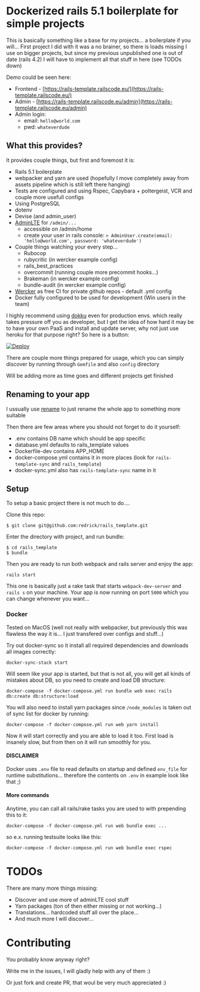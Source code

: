 # Dockerized rails 5.1 boilerplate for simple projects

This is basically something like a base for my projects... a boilerplate if you will...
First project I did with it was a no brainer, so there is loads missing I use on bigger projects,
but since my previous unpublished one is out of date (rails 4.2) I will have to implement
all that stuff in here (see TODOs down)

Demo could be seen here:

* Frontend - [https://rails-template.railscode.eu/](https://rails-template.railscode.eu/)
* Admin - [https://rails-template.railscode.eu/admin](https://rails-template.railscode.eu/admin)
* Admin login:
  * email: `hello@world.com`
  * pwd: `whateverdude`

## What this provides?

It provides couple things, but first and foremost it is:
* Rails 5.1 boilerplate
* webpacker and yarn are used (hopefully I move completely away from assets
  pipeline which is still left there hanging)
* Tests are configured and using Rspec, Capybara + poltergeist, VCR and couple
  more usefull configs
* Using PostgreSQL
* dotenv
* Devise (and admin_user)
* [AdminLTE](https://adminlte.io/themes/AdminLTE/) for `/admin/...`
  * accessible on /admin/home
  * create your user in rails console: `> AdminUser.create(email: 'hello@world.com', password: 'whateverdude')`
* Couple things watching your every step...
  * Rubocop
  * rubycritic (in wercker example config)
  * rails_best_practices
  * overcommit (running couple more precommit hooks...)
  * Brakeman (in wercker example config)
  * bundle-audit (in wercker example config)
* [Wercker](http://www.wercker.com/) as free CI for private github repos - default .yml config
* Docker fully configured to be used for development (Win users in the team)

I highly recommend using [dokku](https://github.com/dokku/dokku) even for
production envs. which really takes pressure off you as developer, but I get
the idea of how hard it may be to have your own PaaS and install and update
server, why not just use heroku for that purpose right? So here is a button:

[![Deploy](https://www.herokucdn.com/deploy/button.svg)](https://heroku.com/deploy)

There are couple more things prepared for usage, which you can simply discover by running through `Gemfile`
and also `config` directory

Will be adding more as time goes and different projects get finished

## Renaming to your app

I ussually use [rename](https://github.com/morshedalam/rename) to just rename the whole app to something more suitable

Then there are few areas where you should not forget to do it yourself:

* .env contains DB name which should be app specific
* database.yml defaults to rails_template values
* Dockerfile-dev contains APP_HOME
* docker-compose.yml contains it in more places (look for `rails-template-sync` and `rails_template`)
* docker-sync.yml also has `rails-template-sync` name in it

## Setup

To setup a basic project there is not much to do....

Clone this repo:

```
$ git clone git@github.com:redrick/rails_template.git
```

Enter the directory with project, and run bundle:

```
$ cd rails_template
$ bundle
```

Then you are ready to run both webpack and rails server and enjoy the app:

```
rails start
```

This one is basically just a rake task that starts  `webpack-dev-server` and `rails s` on your machine.
Your app is now running on port `5000` which you can change whenever you
want...

### Docker

Tested on MacOS (well not really with webpacker, but previously this was
flawless the way it is... I just transfered over configs and stuff...)

Try out docker-sync so it install all required dependencies and downloads all images correctly:

```
docker-sync-stack start
```

Will seem like your app is started, but that is not all, you will get all kinds
of mistakes about DB, so you need to create and load DB structure:

```
docker-compose -f docker-compose.yml run bundle web exec rails db:create db:structure:load
```

You will also need to install yarn packages since `/node_modules` is taken out of sync list for docker by running:

```
docker-compose -f docker-compose.yml run web yarn install
```

Now it will start correctly and you are able to load it too.
First load is insanely slow, but from then on it will run smoothly for you.

#### DISCLAIMER

Docker uses `.env` file to read defaults on startup and defined `env_file` for
runtime substitutions... therefore the contents on `.env` in example look like
that ;)

#### More commands

Anytime, you can call all rails/rake tasks you are used to with prepending this
to it:

```
docker-compose -f docker-compose.yml run web bundle exec ...
```

so e.x. running testsuite looks like this:

```
docker-compose -f docker-compose.yml run web bundle exec rspec
```

# TODOs

There are many more things missing:

* Discover and use more of adminLTE cool stuff
* Yarn packages (ton of then either missing or not working...)
* Translations... hardcoded stuff all over the place...
* And much more I will discover...

# Contributing

You probably know anyway right?

Write me in the issues, I will gladly help with any of them :)

Or just fork and create PR, that woul be very much appreciated :)
